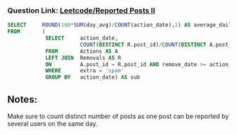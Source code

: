 ###  Question Link: [Leetcode/Reported Posts II](https://leetcode.com/problems/reported-posts-ii/)


```sql
SELECT     ROUND(100*SUM(day_avg)/COUNT(action_date),2) AS average_daily_percent
FROM       (
            SELECT     action_date,
                       COUNT(DISTINCT R.post_id)/COUNT(DISTINCT A.post_id) AS day_avg
            FROM       Actions AS A
            LEFT JOIN  Removals AS R
            ON         A.post_id = R.post_id AND remove_date >= action_date
            WHERE      extra = 'spam'
            GROUP BY   action_date) AS sub
```


##  Notes:
Make sure to count distinct number of posts as one post can be reported by several users on the same day.
